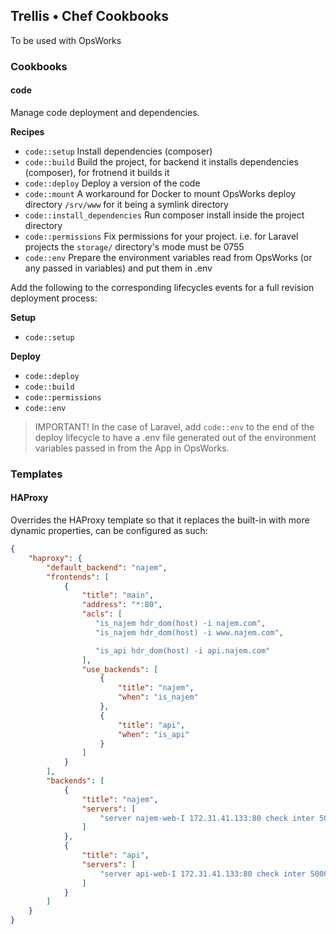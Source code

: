 ## Trellis • Chef Cookbooks
To be used with OpsWorks

### Cookbooks

#### code
Manage code deployment and dependencies.

**Recipes**

- `code::setup` Install dependencies (composer)
- `code::build` Build the project, for backend it installs dependencies (composer), for frotnend it builds it
- `code::deploy` Deploy a version of the code
- `code::mount` A workaround for Docker to mount OpsWorks deploy directory `/srv/www` for it being a symlink directory
- `code::install_dependencies` Run composer install inside the project directory
- `code::permissions` Fix permissions for your project. i.e. for Laravel projects the `storage/` directory's mode must be 0755
- `code::env` Prepare the environment variables read from OpsWorks (or any passed in variables) and put them in .env

Add the following to the corresponding lifecycles events for a full revision deployment process:

**Setup**
- `code::setup`

**Deploy**
- `code::deploy`
- `code::build`
- `code::permissions`
- `code::env`

> IMPORTANT!
In the case of Laravel, add `code::env` to the end of the deploy lifecycle to have
a .env file generated out of the environment variables passed in from the App in OpsWorks.

### Templates

#### HAProxy
Overrides the HAProxy template so that it replaces the built-in with more dynamic properties, can be configured as such:

```json
{
    "haproxy": {
        "default_backend": "najem",
        "frontends": [
            {
                "title": "main",
                "address": "*:80",
                "acls": [
                   "is_najem hdr_dom(host) -i najem.com",
                   "is_najem hdr_dom(host) -i www.najem.com",

                   "is_api hdr_dom(host) -i api.najem.com"
                ],
                "use_backends": [
                    {
                        "title": "najem",
                        "when": "is_najem"
                    },
                    {
                        "title": "api",
                        "when": "is_api"
                    }
                ]
            }
        ],
        "backends": [
            {
                "title": "najem",
                "servers": [
                    "server najem-web-I 172.31.41.133:80 check inter 5000 fastinter 1000 fall 1 weight 1"
                ]
            },
            {
                "title": "api",
                "servers": [
                    "server api-web-I 172.31.41.133:80 check inter 5000 fastinter 1000 fall 1 weight 1"
                ]
            }
        ]
    }
}
```
